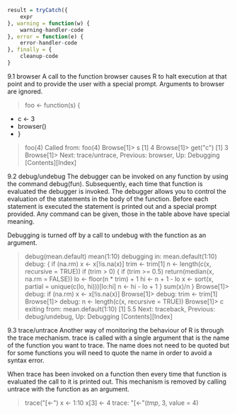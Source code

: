 ```r
result = tryCatch({
    expr
}, warning = function(w) {
    warning-handler-code
}, error = function(e) {
    error-handler-code
}, finally = {
    cleanup-code
}
```


9.1 browser
A call to the function browser causes R to halt execution at that point and to provide the user with a special prompt. Arguments to browser are ignored.

> foo <- function(s) {
+ c <- 3
+ browser()
+ }
> foo(4)
Called from: foo(4)
Browse[1]> s
[1] 4
Browse[1]> get("c")
[1] 3
Browse[1]>
Next: trace/untrace, Previous: browser, Up: Debugging   [Contents][Index]

9.2 debug/undebug
The debugger can be invoked on any function by using the command debug(fun). Subsequently, each time that function is evaluated the debugger is invoked. The debugger allows you to control the evaluation of the statements in the body of the function. Before each statement is executed the statement is printed out and a special prompt provided. Any command can be given, those in the table above have special meaning.

Debugging is turned off by a call to undebug with the function as an argument.

> debug(mean.default)
> mean(1:10)
debugging in: mean.default(1:10)
debug: {
    if (na.rm)
        x <- x[!is.na(x)]
    trim <- trim[1]
    n <- length(c(x, recursive = TRUE))
    if (trim > 0) {
        if (trim >= 0.5)
            return(median(x, na.rm = FALSE))
        lo <- floor(n * trim) + 1
        hi <- n + 1 - lo
        x <- sort(x, partial = unique(c(lo, hi)))[lo:hi]
        n <- hi - lo + 1
    }
    sum(x)/n
}
Browse[1]>
debug: if (na.rm) x <- x[!is.na(x)]
Browse[1]>
debug: trim <- trim[1]
Browse[1]>
debug: n <- length(c(x, recursive = TRUE))
Browse[1]> c
exiting from: mean.default(1:10)
[1] 5.5
Next: traceback, Previous: debug/undebug, Up: Debugging   [Contents][Index]

9.3 trace/untrace
Another way of monitoring the behaviour of R is through the trace mechanism. trace is called with a single argument that is the name of the function you want to trace. The name does not need to be quoted but for some functions you will need to quote the name in order to avoid a syntax error.

When trace has been invoked on a function then every time that function is evaluated the call to it is printed out. This mechanism is removed by calling untrace with the function as an argument.

> trace("[<-")
> x <- 1:10
> x[3] <- 4
trace: "[<-"(*tmp*, 3, value = 4)
